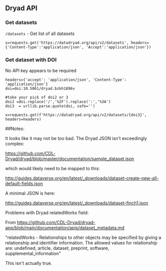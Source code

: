 ## Dryad API

### Get datasets

`/datasets` - Get list of all datasets

```
x=requests.get('https://datadryad.org/api/v2/datasets', headers={'Content-Type':'application/json', 'Accept':'application/json'})
```

### Get dataset with DOI


No API key appears to be required

```
headers={'accept': 'application/json', 'Content-Type': 'application/json'}
doi=doi:10.5061/dryad.bzkh1896v

#take your pick of doi2 or 3
doi2 =doi.replace('/','%2F').replace(':','%3A')
doi3  = urllib.parse.quote(doi, safe='')

x=requests.get(f'https://datadryad.org/api/v2/datasets/{doi3}', headers=headers)

```


##Notes:

It looks like it may not be too bad. The Dryad JSON isn’t exceedingly complex:

<https://github.com/CDL-Dryad/dryad/blob/master/documentation/sample_dataset.json>

which would likely need to be mapped to this:

<http://guides.dataverse.org/en/latest/_downloads/dataset-create-new-all-default-fields.json>

A minimal JSON is here:

<http://guides.dataverse.org/en/latest/_downloads/dataset-finch1.json>


Problems with Dryad relatedWorks field:

From <https://github.com/CDL-Dryad/dryad-app/blob/main/documentation/apis/dataset_metadata.md>

"relatedWorks - Relationships to other objects may be specified by giving a relationship and identifier information. The allowed values for relationship are: undefined, article, dataset, preprint, software, supplemental_information"

This isn't actually true.

